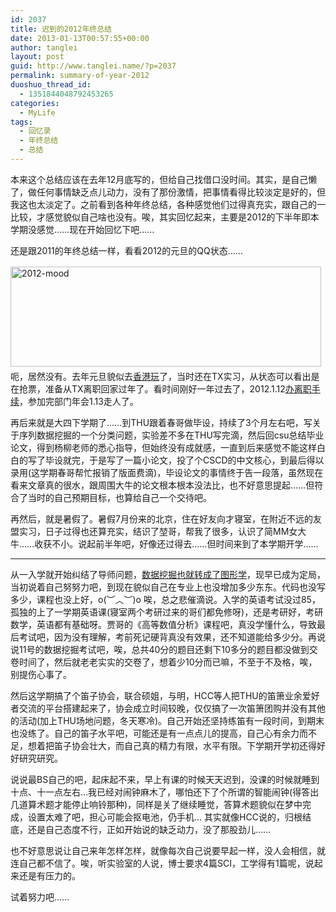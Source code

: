```yaml
---
id: 2037
title: 迟到的2012年终总结
date: 2013-01-13T00:57:55+00:00
author: tanglei
layout: post
guid: http://www.tanglei.name/?p=2037
permalink: summary-of-year-2012
duoshuo_thread_id:
  - 1351844048792453265
categories:
  - MyLife
tags:
  - 回忆录
  - 年终总结
  - 总结
---
```

本来这个总结应该在去年12月底写的，但给自己找借口没时间。其实，是自己懒了，做任何事情缺乏点儿动力，没有了那份激情，把事情看得比较淡定是好的，但我这也太淡定了。之前看到各种年终总结，各种感觉他们过得真充实，跟自己的一比较，才感觉貌似自己啥也没有。唉，其实回忆起来，主要是2012的下半年即本学期没感觉……现在开始回忆下吧……

还是跟2011的年终总结一样，看看2012的元旦的QQ状态……

[<img title="2012-mood" style="border-left-width: 0px; border-right-width: 0px; background-image: none; border-bottom-width: 0px; float: left; padding-top: 0px; padding-left: 0px; margin: 2px 10px 5px 0px; display: inline; padding-right: 0px; border-top-width: 0px" border="0" alt="2012-mood" align="left" src="http://www.tanglei.name/wp-content/uploads/2013/01/2012-mood_thumb.jpg" width="497" height="160" />](http://www.tanglei.name/wp-content/uploads/2013/01/2012-mood.jpg)

呃，居然没有。去年元旦貌似去[香港玩](http://www.tanglei.name/my-travel-to-hongkong/)了，当时还在TX实习，从状态可以看出是在抢票，准备从TX离职回家过年了。看时间刚好一年过去了，2012.1.12[办离职手续](http://www.tanglei.name/end-up-with-my-internship-in-tencent/)，参加完部门年会1.13走人了。

再后来就是大四下学期了……到THU跟着春哥做毕设，持续了3个月左右吧，写关于序列数据挖掘的一个分类问题，实验差不多在THU写完滴，然后回csu总结毕业论文，得到杨柳老师的悉心指导，但始终没有成就感，一直到后来感觉不能这样白白的写了毕设就完，于是写了一篇小论文，投了个CSCD的中文核心，到最后得以录用(这学期春哥帮忙报销了版面费滴)，毕设论文的事情终于告一段落，虽然现在看来文章真的很水，跟周围大牛的论文根本根本没法比，也不好意思提起……但符合了当时的自己预期目标，也算给自己一个交待吧。

再然后，就是暑假了。暑假7月份来的北京，住在好友向才寝室，在附近不远的友盟实习，日子过得也还算充实，结识了堃哥，帮我了很多，认识了简MM女大牛……收获不小。说起前半年吧，好像还过得去……但时间来到了本学期开学…… 

* * *

从一入学就开始纠结了导师问题，[数据挖掘也就转成了图形学](http://www.tanglei.name/from-datamining-to-graphics/)，现早已成为定局，当初说着自己努努力吧，到现在貌似自己在专业上也没增加多少东东。代码也没写多少，课程也没上好，o(︶︿︶)o 唉，总之悲催滴说。入学的英语考试没过85，孤独的上了一学期英语课(寝室两个考研过来的哥们都免修呀)，还是考研好，考研数学，英语都有基础呀。贾哥的《高等数值分析》课程吧，真没学懂什么，导致最后考试吧，因为没有理解，考前死记硬背真没有效果，还不知道能给多少分。再说说11号的数据挖掘考试吧，唉，总共40分的题目还剩下10多分的题目都没做到交卷时间了，然后就老老实实的交卷了，想着少10分而已嘛，不至于不及格，唉，别提伤心事了。

然后这学期搞了个笛子协会，联合硕姐，与明，HCC等人把THU的笛箫业余爱好者交流的平台搭建起来了，协会成立时间较晚，仅仅搞了一次笛箫团购并没有其他的活动(加上THU场地问题，冬天寒冷)。自己开始还坚持练笛有一段时间，到期末也没练了。自己的笛子水平吧，可能还是有一点点儿的提高，自己心有余力而不足，想着把笛子协会壮大，而自己真的精力有限，水平有限。下学期开学初还得好好研究研究。

说说最BS自己的吧，起床起不来，早上有课的时候天天迟到，没课的时候就睡到十点、十一点左右…我已经对闹钟麻木了，哪怕还下了个所谓的智能闹钟(得答出几道算术题才能停止响铃那种)，同样是关了继续睡觉，答算术题貌似在梦中完成，设置太难了吧，担心可能会抠电池，仍手机… 其实就像HCC说的，归根结底，还是自己态度不行，正如开始说的缺乏动力，没了那股劲儿……

也不好意思说让自己来年怎样怎样，就像每次自己说要早起一样，没人会相信，就连自己都不信了。唉，听实验室的人说，博士要求4篇SCI，工学得有1篇呢，说起来还是有压力的。

试着努力吧……
